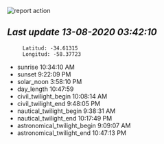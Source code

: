 ![report action](https://github.com/matiasz8/actions-for-reports/workflows/report%20action/badge.svg?branch=develop) 


## *****Last update 13-08-2020 03:42:10*****



		 Latitud: -34.61315
		 Longitud: -58.37723

 - sunrise 	 10:34:10 AM
 - sunset 	 9:22:09 PM
 - solar_noon 	 3:58:10 PM
 - day_length 	 10:47:59
 - civil_twilight_begin 	 10:08:14 AM
 - civil_twilight_end 	 9:48:05 PM
 - nautical_twilight_begin 	 9:38:31 AM
 - nautical_twilight_end 	 10:17:49 PM
 - astronomical_twilight_begin 	 9:09:07 AM
 - astronomical_twilight_end 	 10:47:13 PM
